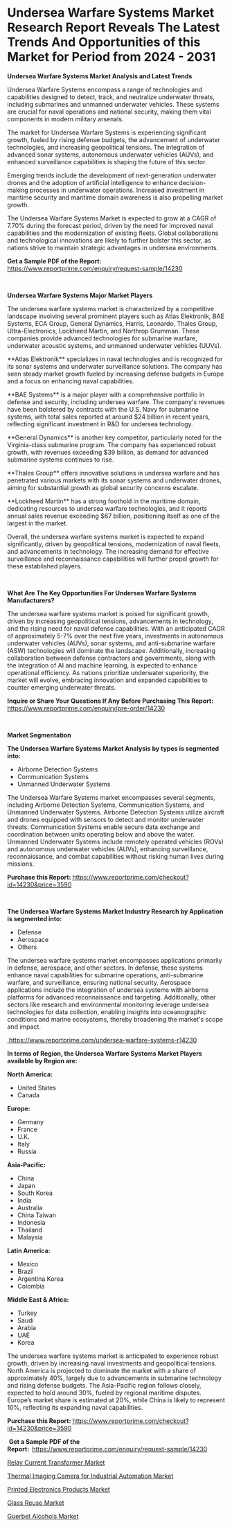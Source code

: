 <p><h1>Undersea Warfare Systems Market Research Report Reveals The Latest Trends And Opportunities of this Market for Period from 2024 - 2031</h1></p><p><strong>Undersea Warfare Systems Market Analysis and Latest Trends</strong></p>
<p><p>Undersea Warfare Systems encompass a range of technologies and capabilities designed to detect, track, and neutralize underwater threats, including submarines and unmanned underwater vehicles. These systems are crucial for naval operations and national security, making them vital components in modern military arsenals. </p><p>The market for Undersea Warfare Systems is experiencing significant growth, fueled by rising defense budgets, the advancement of underwater technologies, and increasing geopolitical tensions. The integration of advanced sonar systems, autonomous underwater vehicles (AUVs), and enhanced surveillance capabilities is shaping the future of this sector. </p><p>Emerging trends include the development of next-generation underwater drones and the adoption of artificial intelligence to enhance decision-making processes in underwater operations. Increased investment in maritime security and maritime domain awareness is also propelling market growth. </p><p>The Undersea Warfare Systems Market is expected to grow at a CAGR of 7.70% during the forecast period, driven by the need for improved naval capabilities and the modernization of existing fleets. Global collaborations and technological innovations are likely to further bolster this sector, as nations strive to maintain strategic advantages in undersea environments.</p></p>
<p><strong>Get a Sample PDF of the Report:&nbsp;</strong> <a href="https://www.reportprime.com/enquiry/request-sample/14230?utm_campaign=28&utm_medium=2&utm_source=Github&utm_content=ia&utm_term=28102024&utm_id=undersea-warfare-systems">https://www.reportprime.com/enquiry/request-sample/14230</a></p>
<p>&nbsp;</p>
<p><strong>Undersea Warfare Systems Major Market Players</strong></p>
<p><p>The undersea warfare systems market is characterized by a competitive landscape involving several prominent players such as Atlas Elektronik, BAE Systems, ECA Group, General Dynamics, Harris, Leonardo, Thales Group, Ultra-Electronics, Lockheed Martin, and Northrop Grumman. These companies provide advanced technologies for submarine warfare, underwater acoustic systems, and unmanned underwater vehicles (UUVs).</p><p>**Atlas Elektronik** specializes in naval technologies and is recognized for its sonar systems and underwater surveillance solutions. The company has seen steady market growth fueled by increasing defense budgets in Europe and a focus on enhancing naval capabilities.</p><p>**BAE Systems** is a major player with a comprehensive portfolio in defense and security, including undersea warfare. The company's revenues have been bolstered by contracts with the U.S. Navy for submarine systems, with total sales reported at around $24 billion in recent years, reflecting significant investment in R&D for undersea technology.</p><p>**General Dynamics** is another key competitor, particularly noted for the Virginia-class submarine program. The company has experienced robust growth, with revenues exceeding $39 billion, as demand for advanced submarine systems continues to rise.</p><p>**Thales Group** offers innovative solutions in undersea warfare and has penetrated various markets with its sonar systems and underwater drones, aiming for substantial growth as global security concerns escalate.</p><p>**Lockheed Martin** has a strong foothold in the maritime domain, dedicating resources to undersea warfare technologies, and it reports annual sales revenue exceeding $67 billion, positioning itself as one of the largest in the market.</p><p>Overall, the undersea warfare systems market is expected to expand significantly, driven by geopolitical tensions, modernization of naval fleets, and advancements in technology. The increasing demand for effective surveillance and reconnaissance capabilities will further propel growth for these established players.</p></p>
<p>&nbsp;</p>
<p><strong>What Are The Key Opportunities For Undersea Warfare Systems Manufacturers?</strong></p>
<p><p>The undersea warfare systems market is poised for significant growth, driven by increasing geopolitical tensions, advancements in technology, and the rising need for naval defense capabilities. With an anticipated CAGR of approximately 5-7% over the next five years, investments in autonomous underwater vehicles (AUVs), sonar systems, and anti-submarine warfare (ASW) technologies will dominate the landscape. Additionally, increasing collaboration between defense contractors and governments, along with the integration of AI and machine learning, is expected to enhance operational efficiency. As nations prioritize underwater superiority, the market will evolve, embracing innovation and expanded capabilities to counter emerging underwater threats.</p></p>
<p><strong>Inquire or Share Your Questions If Any Before Purchasing This Report:</strong> <a href="https://www.reportprime.com/enquiry/pre-order/14230?utm_campaign=28&utm_medium=2&utm_source=Github&utm_content=ia&utm_term=28102024&utm_id=undersea-warfare-systems">https://www.reportprime.com/enquiry/pre-order/14230</a></p>
<p>&nbsp;</p>
<p><strong>Market Segmentation</strong></p>
<p><strong>The Undersea Warfare Systems Market Analysis by types is segmented into:</strong></p>
<p><ul><li>Airborne Detection Systems</li><li>Communication Systems</li><li>Unmanned Underwater Systems</li></ul></p>
<p><p>The Undersea Warfare Systems market encompasses several segments, including Airborne Detection Systems, Communication Systems, and Unmanned Underwater Systems. Airborne Detection Systems utilize aircraft and drones equipped with sensors to detect and monitor underwater threats. Communication Systems enable secure data exchange and coordination between units operating below and above the water. Unmanned Underwater Systems include remotely operated vehicles (ROVs) and autonomous underwater vehicles (AUVs), enhancing surveillance, reconnaissance, and combat capabilities without risking human lives during missions.</p></p>
<p><strong>Purchase this Report:&nbsp;</strong><a href="https://www.reportprime.com/checkout?id=14230&price=3590&utm_campaign=28&utm_medium=2&utm_source=Github&utm_content=ia&utm_term=28102024&utm_id=undersea-warfare-systems">https://www.reportprime.com/checkout?id=14230&price=3590</a></p>
<p>&nbsp;</p>
<p><strong>The Undersea Warfare Systems Market Industry Research by Application is segmented into:</strong></p>
<p><ul><li>Defense</li><li>Aerospace</li><li>Others</li></ul></p>
<p><p>The undersea warfare systems market encompasses applications primarily in defense, aerospace, and other sectors. In defense, these systems enhance naval capabilities for submarine operations, anti-submarine warfare, and surveillance, ensuring national security. Aerospace applications include the integration of undersea systems with airborne platforms for advanced reconnaissance and targeting. Additionally, other sectors like research and environmental monitoring leverage undersea technologies for data collection, enabling insights into oceanographic conditions and marine ecosystems, thereby broadening the market's scope and impact.</p></p>
<p><a href="https://www.reportprime.com/undersea-warfare-systems-r14230?utm_campaign=28&utm_medium=2&utm_source=Github&utm_content=ia&utm_term=28102024&utm_id=undersea-warfare-systems">&nbsp;https://www.reportprime.com/undersea-warfare-systems-r14230</a></p>
<p><strong>In terms of Region, the Undersea Warfare Systems Market Players available by Region are:</strong></p>
<p>
    <p> <strong> North America: </strong>
        <ul>
            <li>United States</li>
            <li>Canada</li>
        </ul>
        </p> 
    <p> <strong> Europe: </strong>
        <ul>
            <li>Germany</li>
            <li>France</li>
            <li>U.K.</li>
            <li>Italy</li>
            <li>Russia</li>
        </ul>
        </p> 
    <p> <strong> Asia-Pacific: </strong>
        <ul>
            <li>China</li>
            <li>Japan</li>
            <li>South Korea</li>
            <li>India</li>
            <li>Australia</li>
            <li>China Taiwan</li>
            <li>Indonesia</li>
            <li>Thailand</li>
            <li>Malaysia</li>
        </ul>
        </p> 
    <p> <strong> Latin America: </strong>
        <ul>
            <li>Mexico</li>
            <li>Brazil</li>
            <li>Argentina Korea</li>
            <li>Colombia</li>
        </ul>
        </p> 
    <p> <strong> Middle East & Africa: </strong>
        <ul>
            <li>Turkey</li>
            <li>Saudi</li>
            <li>Arabia</li>
            <li>UAE</li>
            <li>Korea</li>
        </ul>
    </p>
    </p>
<p><p>The undersea warfare systems market is anticipated to experience robust growth, driven by increasing naval investments and geopolitical tensions. North America is projected to dominate the market with a share of approximately 40%, largely due to advancements in submarine technology and rising defense budgets. The Asia-Pacific region follows closely, expected to hold around 30%, fueled by regional maritime disputes. Europe’s market share is estimated at 20%, while China is likely to represent 10%, reflecting its expanding naval capabilities.</p></p>
<p><strong>Purchase this Report: </strong><a href="https://www.reportprime.com/checkout?id=14230&price=3590&utm_campaign=28&utm_medium=2&utm_source=Github&utm_content=ia&utm_term=28102024&utm_id=undersea-warfare-systems">https://www.reportprime.com/checkout?id=14230&price=3590</a></p>
<p>&nbsp;<strong>Get a Sample PDF of the Report:&nbsp;&nbsp;</strong><a href="https://www.reportprime.com/enquiry/request-sample/14230?utm_campaign=28&utm_medium=2&utm_source=Github&utm_content=ia&utm_term=28102024&utm_id=undersea-warfare-systems">https://www.reportprime.com/enquiry/request-sample/14230</a></p>
<p><strong></strong></p>
<p><p><a href="https://issuu.com/reportprime-2/docs/relay-current-transformer-market-si_b5159b1dad9bd4?utm_campaign=28&utm_medium=2&utm_source=Github&utm_content=ia&utm_term=28102024&utm_id=undersea-warfare-systems">Relay Current Transformer Market</a></p><p><a href="https://issuu.com/reportprime-2/docs/thermal-imaging-camera-for-industri_48068e2173c7db?utm_campaign=28&utm_medium=2&utm_source=Github&utm_content=ia&utm_term=28102024&utm_id=undersea-warfare-systems">Thermal Imaging Camera for Industrial Automation Market</a></p><p><a href="https://github.com/NathanColeman327/Market-Research-Report-List-1/blob/main/printed-electronics-products-market.md?utm_campaign=28&utm_medium=2&utm_source=Github&utm_content=ia&utm_term=28102024&utm_id=undersea-warfare-systems">Printed Electronics Products Market</a></p><p><a href="https://github.com/RuthLucas64/Market-Research-Report-List-1/blob/main/glass-reuse-market.md?utm_campaign=28&utm_medium=2&utm_source=Github&utm_content=ia&utm_term=28102024&utm_id=undersea-warfare-systems">Glass Reuse Market</a></p><p><a href="https://www.linkedin.com/pulse/global-guerbet-alcohols-77-cagr-forecast-2024-2031-brainorm-njzhf?utm_campaign=28&utm_medium=2&utm_source=Github&utm_content=ia&utm_term=28102024&utm_id=undersea-warfare-systems">Guerbet Alcohols Market</a></p></p>